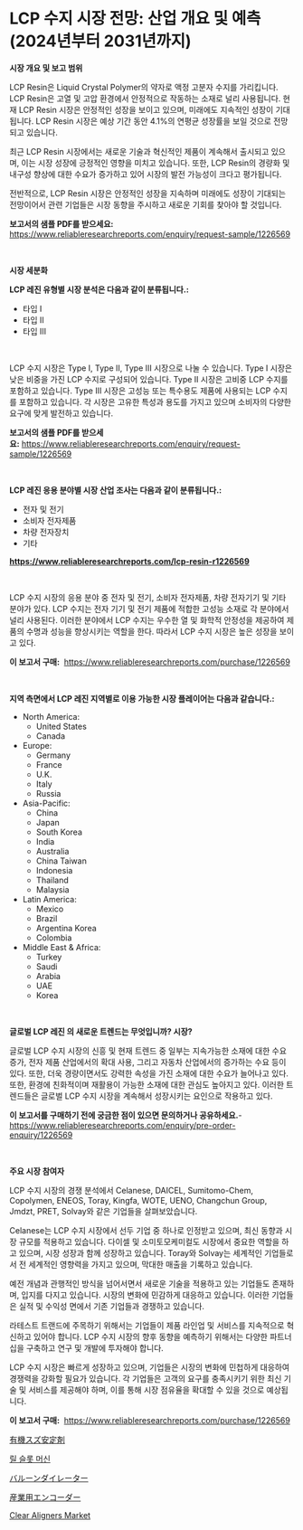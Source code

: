 <p><h1>LCP 수지 시장 전망: 산업 개요 및 예측 (2024년부터 2031년까지)</h1></p><p><strong>시장 개요 및 보고 범위</strong></p>
<p><p>LCP Resin은 Liquid Crystal Polymer의 약자로 액정 고분자 수지를 가리킵니다. LCP Resin은 고열 및 고압 환경에서 안정적으로 작동하는 소재로 널리 사용됩니다. 현재 LCP Resin 시장은 안정적인 성장을 보이고 있으며, 미래에도 지속적인 성장이 기대됩니다. LCP Resin 시장은 예상 기간 동안 4.1%의 연평균 성장률을 보일 것으로 전망되고 있습니다. </p><p>최근 LCP Resin 시장에서는 새로운 기술과 혁신적인 제품이 계속해서 출시되고 있으며, 이는 시장 성장에 긍정적인 영향을 미치고 있습니다. 또한, LCP Resin의 경량화 및 내구성 향상에 대한 수요가 증가하고 있어 시장의 발전 가능성이 크다고 평가됩니다. </p><p>전반적으로, LCP Resin 시장은 안정적인 성장을 지속하며 미래에도 성장이 기대되는 전망이어서 관련 기업들은 시장 동향을 주시하고 새로운 기회를 찾아야 할 것입니다.</p></p>
<p><strong>보고서의 샘플 PDF를 받으세요:</strong> <a href="https://www.reliableresearchreports.com/enquiry/request-sample/1226569">https://www.reliableresearchreports.com/enquiry/request-sample/1226569</a></p>
<p>&nbsp;</p>
<p><strong>시장 세분화</strong></p>
<p><strong>LCP 레진 유형별 시장 분석은 다음과 같이 분류됩니다.:</strong></p>
<p><ul><li>타입 I</li><li>타입 II</li><li>타입 III</li></ul></p>
<p>&nbsp;</p>
<p><p>LCP 수지 시장은 Type I, Type II, Type III 시장으로 나눌 수 있습니다. Type I 시장은 낮은 비중을 가진 LCP 수지로 구성되어 있습니다. Type II 시장은 고비중 LCP 수지를 포함하고 있습니다. Type III 시장은 고성능 또는 특수용도 제품에 사용되는 LCP 수지를 포함하고 있습니다. 각 시장은 고유한 특성과 용도를 가지고 있으며 소비자의 다양한 요구에 맞게 발전하고 있습니다.</p></p>
<p><strong>보고서의 샘플 PDF를 받으세요:</strong>&nbsp;<a href="https://www.reliableresearchreports.com/enquiry/request-sample/1226569">https://www.reliableresearchreports.com/enquiry/request-sample/1226569</a></p>
<p>&nbsp;</p>
<p><strong> LCP 레진 응용 분야별 시장 산업 조사는 다음과 같이 분류됩니다.:</strong></p>
<p><ul><li>전자 및 전기</li><li>소비자 전자제품</li><li>차량 전자장치</li><li>기타</li></ul></p>
<p><strong><a href="https://www.reliableresearchreports.com/lcp-resin-r1226569">https://www.reliableresearchreports.com/lcp-resin-r1226569</a></strong></p>
<p>&nbsp;</p>
<p><p>LCP 수지 시장의 응용 분야 중 전자 및 전기, 소비자 전자제품, 차량 전자기기 및 기타 분야가 있다. LCP 수지는 전자 기기 및 전기 제품에 적합한 고성능 소재로 각 분야에서 널리 사용된다. 이러한 분야에서 LCP 수지는 우수한 열 및 화학적 안정성을 제공하여 제품의 수명과 성능을 향상시키는 역할을 한다. 따라서 LCP 수지 시장은 높은 성장을 보이고 있다.</p></p>
<p><strong>이 보고서 구매:</strong>&nbsp; <a href="https://www.reliableresearchreports.com/purchase/1226569">https://www.reliableresearchreports.com/purchase/1226569</a></p>
<p>&nbsp;</p>
<p><strong>지역 측면에서 LCP 레진 지역별로 이용 가능한 시장 플레이어는 다음과 같습니다.:</strong></p>
<p><ul>
    <li>
        North America:
        <ul>
            <li>United States</li>
            <li>Canada</li>
        </ul>
    </li>
    <li>
        Europe:
        <ul>
            <li>Germany</li>
            <li>France</li>
            <li>U.K.</li>
            <li>Italy</li>
            <li>Russia</li>
        </ul>
    </li>
    <li>
        Asia-Pacific:
        <ul>
            <li>China</li>
            <li>Japan</li>
            <li>South Korea</li>
            <li>India</li>
            <li>Australia</li>
            <li>China Taiwan</li>
            <li>Indonesia</li>
            <li>Thailand</li>
            <li>Malaysia</li>
        </ul>
    </li>
    <li>
        Latin America:
        <ul>
            <li>Mexico</li>
            <li>Brazil</li>
            <li>Argentina Korea</li>
            <li>Colombia</li>
        </ul>
    </li>
    <li>
        Middle East & Africa:
        <ul>
            <li>Turkey</li>
            <li>Saudi</li>
            <li>Arabia</li>
            <li>UAE</li>
            <li>Korea</li>
        </ul>
    </li>
    </ul></p>
<p>&nbsp;</p>
<p><strong>글로벌 LCP 레진 의 새로운 트렌드는 무엇입니까? 시장?</strong></p>
<p><p>글로벌 LCP 수지 시장의 신흥 및 현재 트렌드 중 일부는 지속가능한 소재에 대한 수요 증가, 전자 제품 산업에서의 확대 사용, 그리고 자동차 산업에서의 증가하는 수요 등이 있다. 또한, 더욱 경량이면서도 강력한 속성을 가진 소재에 대한 수요가 늘어나고 있다. 또한, 환경에 친화적이며 재활용이 가능한 소재에 대한 관심도 높아지고 있다. 이러한 트렌드들은 글로벌 LCP 수지 시장을 계속해서 성장시키는 요인으로 작용하고 있다.</p></p>
<p><strong>이 보고서를 구매하기 전에 궁금한 점이 있으면 문의하거나 공유하세요.</strong>- <a href="https://www.reliableresearchreports.com/enquiry/pre-order-enquiry/1226569">https://www.reliableresearchreports.com/enquiry/pre-order-enquiry/1226569</a></p>
<p>&nbsp;</p>
<p><strong>주요 시장 참여자</strong></p>
<p><p>LCP 수지 시장의 경쟁 분석에서 Celanese, DAICEL, Sumitomo-Chem, Copolymen, ENEOS, Toray, Kingfa, WOTE, UENO, Changchun Group, Jmdzt, PRET, Solvay와 같은 기업들을 살펴보았습니다.</p><p>Celanese는 LCP 수지 시장에서 선두 기업 중 하나로 인정받고 있으며, 최신 동향과 시장 규모를 적용하고 있습니다. 다이셀 및 소미토모케미컬도 시장에서 중요한 역할을 하고 있으며, 시장 성장과 함께 성장하고 있습니다. Toray와 Solvay는 세계적인 기업들로서 전 세계적인 영향력을 가지고 있으며, 막대한 매출을 기록하고 있습니다.</p><p>예전 개념과 관행적인 방식을 넘어서면서 새로운 기술을 적용하고 있는 기업들도 존재하며, 입지를 다지고 있습니다. 시장의 변화에 민감하게 대응하고 있습니다. 이러한 기업들은 실적 및 수익성 면에서 기존 기업들과 경쟁하고 있습니다.</p><p>라테스트 트랜드에 주목하기 위해서는 기업들이 제품 라인업 및 서비스를 지속적으로 혁신하고 있어야 합니다. LCP 수지 시장의 향후 동향을 예측하기 위해서는 다양한 파트너십을 구축하고 연구 및 개발에 투자해야 합니다.</p><p>LCP 수지 시장은 빠르게 성장하고 있으며, 기업들은 시장의 변화에 민첩하게 대응하여 경쟁력을 강화할 필요가 있습니다. 각 기업들은 고객의 요구를 충족시키기 위한 최신 기술 및 서비스를 제공해야 하며, 이를 통해 시장 점유율을 확대할 수 있을 것으로 예상됩니다.</p></p>
<p><strong>이 보고서 구매:</strong>&nbsp;&nbsp;<a href="https://www.reliableresearchreports.com/purchase/1226569">https://www.reliableresearchreports.com/purchase/1226569</a></p>
<p><p><a href="https://github.com/KaydenJohns1964/Market-Research-Report-List-1/blob/main/297587122958.md">有機スズ安定剤</a></p><p><a href="https://medium.com/@karenburke2009/%EB%A6%B4-%EC%8A%AC%EB%A1%AF-%EB%A8%B8%EC%8B%A0-%EC%8B%9C%EC%9E%A5-%EB%B3%B4%EA%B3%A0%EC%84%9C%EB%8A%94-%EC%9D%B4-%EC%8B%9C%EC%9E%A5%EC%9D%98-%EC%B5%9C%EC%8B%A0-%ED%8A%B8%EB%A0%8C%EB%93%9C%EC%99%80-%EC%84%B1%EC%9E%A5-%EA%B8%B0%ED%9A%8C%EB%A5%BC-%EB%B3%B4%EC%97%AC%EC%A4%8D%EB%8B%88%EB%8B%A4-d7d12bb839fe">릴 슬롯 머신</a></p><p><a href="https://medium.com/@carmenfery2023/%E3%83%90%E3%83%AB%E3%83%BC%E3%83%B3%E3%83%87%E3%82%A3%E3%83%AC%E3%83%BC%E3%82%BF%E5%B8%82%E5%A0%B4%E5%88%86%E6%9E%90-%E3%81%9D%E3%81%AEcagr-%E5%B8%82%E5%A0%B4%E3%82%BB%E3%82%B0%E3%83%A1%E3%83%B3%E3%83%86%E3%83%BC%E3%82%B7%E3%83%A7%E3%83%B3-%E3%81%8A%E3%82%88%E3%81%B3%E3%82%B0%E3%83%AD%E3%83%BC%E3%83%90%E3%83%AB%E7%94%A3%E6%A5%AD%E6%A6%82%E8%A6%81-1d842e80e315">バルーンダイレーター</a></p><p><a href="https://medium.com/@lewis15david/%E7%94%A3%E6%A5%AD%E7%94%A8%E3%82%A8%E3%83%B3%E3%82%B3%E3%83%BC%E3%83%80%E3%83%BC%E5%B8%82%E5%A0%B4-2031%E5%B9%B4%E3%81%BE%E3%81%A7%E3%81%AE%E6%88%90%E5%8A%9F%E3%81%99%E3%82%8B%E3%83%93%E3%82%B8%E3%83%8D%E3%82%B9%E6%88%A6%E7%95%A5%E3%81%AE%E9%8D%B5-dca26f83ffc4">産業用エンコーダー</a></p><p><a href="https://github.com/mancsybtousav/Market-Research-Report-List-2/blob/main/clear-aligners-market.md">Clear Aligners Market</a></p></p>